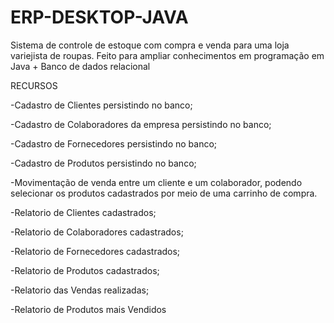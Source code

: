 # ERP-DESKTOP-JAVA
Sistema de controle de estoque com compra e venda para uma loja variejista de roupas. Feito para ampliar conhecimentos em programação em Java + Banco de dados relacional

RECURSOS

-Cadastro de Clientes persistindo no banco;

-Cadastro de Colaboradores da empresa persistindo no banco;

-Cadastro de Fornecedores persistindo no banco;

-Cadastro de Produtos persistindo no banco;

-Movimentação de venda entre um cliente e um colaborador, podendo selecionar os produtos cadastrados por meio de uma carrinho de compra.

-Relatorio de Clientes cadastrados;

-Relatorio de Colaboradores cadastrados;

-Relatorio de Fornecedores cadastrados;

-Relatorio de Produtos cadastrados;

-Relatorio das Vendas realizadas;

-Relatorio de Produtos mais Vendidos
